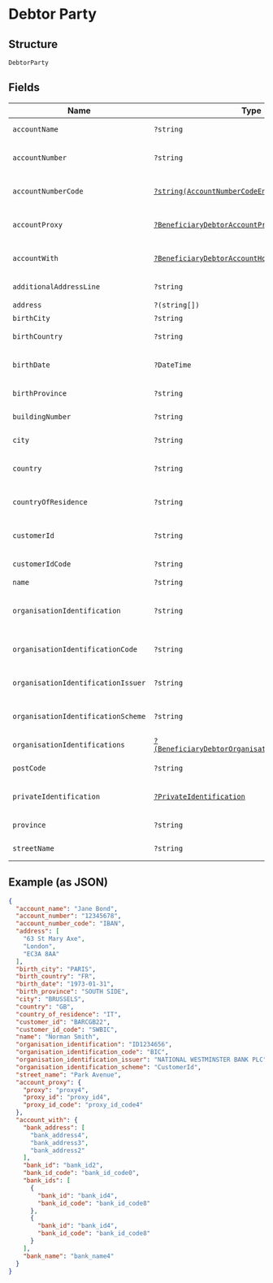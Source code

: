 
# Debtor Party

## Structure

`DebtorParty`

## Fields

| Name | Type | Tags | Description | Getter | Setter |
|  --- | --- | --- | --- | --- | --- |
| `accountName` | `?string` | Optional | Name of debtor as given with account | getAccountName(): ?string | setAccountName(?string accountName): void |
| `accountNumber` | `?string` | Optional | Debtor account number. Allows upper case and numeric characters. | getAccountNumber(): ?string | setAccountNumber(?string accountNumber): void |
| `accountNumberCode` | [`?string(AccountNumberCodeEnum)`](../../doc/models/account-number-code-enum.md) | Optional | The type of identification given at `account_number` attribute | getAccountNumberCode(): ?string | setAccountNumberCode(?string accountNumberCode): void |
| `accountProxy` | [`?BeneficiaryDebtorAccountProxy`](../../doc/models/beneficiary-debtor-account-proxy.md) | Optional | - | getAccountProxy(): ?BeneficiaryDebtorAccountProxy | setAccountProxy(?BeneficiaryDebtorAccountProxy accountProxy): void |
| `accountWith` | [`?BeneficiaryDebtorAccountHoldingEntity`](../../doc/models/beneficiary-debtor-account-holding-entity.md) | Optional | - | getAccountWith(): ?BeneficiaryDebtorAccountHoldingEntity | setAccountWith(?BeneficiaryDebtorAccountHoldingEntity accountWith): void |
| `additionalAddressLine` | `?string` | Optional | Additional address line of the Debtor address | getAdditionalAddressLine(): ?string | setAdditionalAddressLine(?string additionalAddressLine): void |
| `address` | `?(string[])` | Optional | Debtor address | getAddress(): ?array | setAddress(?array address): void |
| `birthCity` | `?string` | Optional | Debtor birth city | getBirthCity(): ?string | setBirthCity(?string birthCity): void |
| `birthCountry` | `?string` | Optional | Debtor birth country. ISO 3166 format country code | getBirthCountry(): ?string | setBirthCountry(?string birthCountry): void |
| `birthDate` | `?DateTime` | Optional | Debtor birth date. Formatted according to ISO 8601 format: YYYY-MM-DD | getBirthDate(): ?\DateTime | setBirthDate(?\DateTime birthDate): void |
| `birthProvince` | `?string` | Optional | Debtor birth province | getBirthProvince(): ?string | setBirthProvince(?string birthProvince): void |
| `buildingNumber` | `?string` | Optional | Building number of the Debtor address | getBuildingNumber(): ?string | setBuildingNumber(?string buildingNumber): void |
| `city` | `?string` | Optional | City/Town of the Debtor address | getCity(): ?string | setCity(?string city): void |
| `country` | `?string` | Optional | Country of debtor address. ISO 3166 format country code" | getCountry(): ?string | setCountry(?string country): void |
| `countryOfResidence` | `?string` | Optional | Country of residence of the debtor party, ISO 3166 format country code | getCountryOfResidence(): ?string | setCountryOfResidence(?string countryOfResidence): void |
| `customerId` | `?string` | Optional | SWIFT BIC for ordering customer, either BIC8 or BIC11 | getCustomerId(): ?string | setCustomerId(?string customerId): void |
| `customerIdCode` | `?string` | Optional | Code for `customer_id` | getCustomerIdCode(): ?string | setCustomerIdCode(?string customerIdCode): void |
| `name` | `?string` | Optional | Debtor name | getName(): ?string | setName(?string name): void |
| `organisationIdentification` | `?string` | Optional | Organisation identification of a debtor, in the case that the debtor is an organisation and not a private person | getOrganisationIdentification(): ?string | setOrganisationIdentification(?string organisationIdentification): void |
| `organisationIdentificationCode` | `?string` | Optional | The code that specifies the type of `organisation_identification` | getOrganisationIdentificationCode(): ?string | setOrganisationIdentificationCode(?string organisationIdentificationCode): void |
| `organisationIdentificationIssuer` | `?string` | Optional | Issuer of the `organisation_identification` | getOrganisationIdentificationIssuer(): ?string | setOrganisationIdentificationIssuer(?string organisationIdentificationIssuer): void |
| `organisationIdentificationScheme` | `?string` | Optional | The code that specifies the scheme of `organisation_identification` | getOrganisationIdentificationScheme(): ?string | setOrganisationIdentificationScheme(?string organisationIdentificationScheme): void |
| `organisationIdentifications` | [`?(BeneficiaryDebtorOrganisationIdentification[])`](../../doc/models/beneficiary-debtor-organisation-identification.md) | Optional | Array for additional ID(s) of debtor organisation | getOrganisationIdentifications(): ?array | setOrganisationIdentifications(?array organisationIdentifications): void |
| `postCode` | `?string` | Optional | Post code of the Debtor address | getPostCode(): ?string | setPostCode(?string postCode): void |
| `privateIdentification` | [`?PrivateIdentification`](../../doc/models/private-identification.md) | Optional | - | getPrivateIdentification(): ?PrivateIdentification | setPrivateIdentification(?PrivateIdentification privateIdentification): void |
| `province` | `?string` | Optional | Province of the Debtor address | getProvince(): ?string | setProvince(?string province): void |
| `streetName` | `?string` | Optional | Street name of the Debtor address | getStreetName(): ?string | setStreetName(?string streetName): void |

## Example (as JSON)

```json
{
  "account_name": "Jane Bond",
  "account_number": "12345678",
  "account_number_code": "IBAN",
  "address": [
    "63 St Mary Axe",
    "London",
    "EC3A 8AA"
  ],
  "birth_city": "PARIS",
  "birth_country": "FR",
  "birth_date": "1973-01-31",
  "birth_province": "SOUTH SIDE",
  "city": "BRUSSELS",
  "country": "GB",
  "country_of_residence": "IT",
  "customer_id": "BARCGB22",
  "customer_id_code": "SWBIC",
  "name": "Norman Smith",
  "organisation_identification": "ID1234656",
  "organisation_identification_code": "BIC",
  "organisation_identification_issuer": "NATIONAL WESTMINSTER BANK PLC",
  "organisation_identification_scheme": "CustomerId",
  "street_name": "Park Avenue",
  "account_proxy": {
    "proxy": "proxy4",
    "proxy_id": "proxy_id4",
    "proxy_id_code": "proxy_id_code4"
  },
  "account_with": {
    "bank_address": [
      "bank_address4",
      "bank_address3",
      "bank_address2"
    ],
    "bank_id": "bank_id2",
    "bank_id_code": "bank_id_code0",
    "bank_ids": [
      {
        "bank_id": "bank_id4",
        "bank_id_code": "bank_id_code8"
      },
      {
        "bank_id": "bank_id4",
        "bank_id_code": "bank_id_code8"
      }
    ],
    "bank_name": "bank_name4"
  }
}
```

